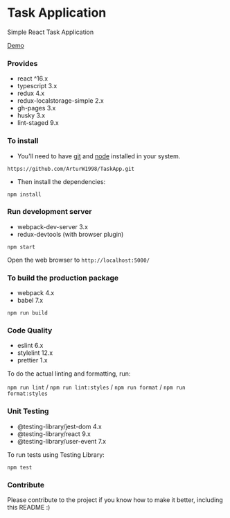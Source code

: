 # Task Application

Simple React Task Application

[Demo](https://arturw1998.github.io/TaskApp/)

### Provides

- react ^16.x
- typescript 3.x
- redux 4.x
- redux-localstorage-simple 2.x
- gh-pages 3.x
- husky 3.x
- lint-staged 9.x

### To install

- You'll need to have [git](https://git-scm.com/) and [node](https://nodejs.org/en/) installed in
  your system.

`https://github.com/ArturW1998/TaskApp.git`

- Then install the dependencies:

`npm install`

### Run development server

- webpack-dev-server 3.x
- redux-devtools (with browser plugin)

`npm start`

Open the web browser to `http://localhost:5000/`

### To build the production package

- webpack 4.x
- babel 7.x

`npm run build`

### Code Quality

- eslint 6.x
- stylelint 12.x
- prettier 1.x

To do the actual linting and formatting, run:

`npm run lint` / `npm run lint:styles` / `npm run format` / `npm run format:styles`

### Unit Testing

- @testing-library/jest-dom 4.x
- @testing-library/react 9.x
- @testing-library/user-event 7.x

To run tests using Testing Library:

`npm test`

### Contribute

Please contribute to the project if you know how to make it better, including this README :)
